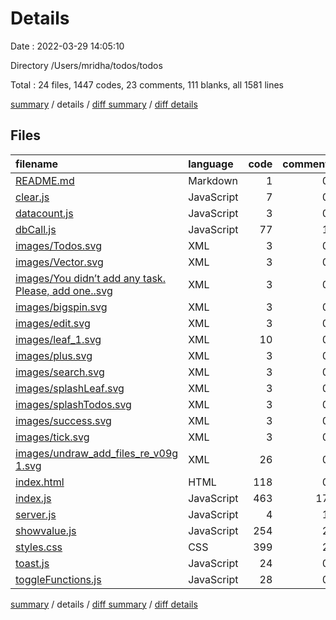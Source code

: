 # Details

Date : 2022-03-29 14:05:10

Directory /Users/mridha/todos/todos

Total : 24 files,  1447 codes, 23 comments, 111 blanks, all 1581 lines

[summary](results.md) / details / [diff summary](diff.md) / [diff details](diff-details.md)

## Files
| filename | language | code | comment | blank | total |
| :--- | :--- | ---: | ---: | ---: | ---: |
| [README.md](/README.md) | Markdown | 1 | 0 | 0 | 1 |
| [clear.js](/clear.js) | JavaScript | 7 | 0 | 1 | 8 |
| [datacount.js](/datacount.js) | JavaScript | 3 | 0 | 1 | 4 |
| [dbCall.js](/dbCall.js) | JavaScript | 77 | 1 | 4 | 82 |
| [images/Todos.svg](/images/Todos.svg) | XML | 3 | 0 | 1 | 4 |
| [images/Vector.svg](/images/Vector.svg) | XML | 3 | 0 | 1 | 4 |
| [images/You didn’t add any task. Please, add one..svg](/images/You%20didn%E2%80%99t%20add%20any%20task.%20Please,%20add%20one..svg) | XML | 3 | 0 | 1 | 4 |
| [images/bigspin.svg](/images/bigspin.svg) | XML | 3 | 0 | 1 | 4 |
| [images/edit.svg](/images/edit.svg) | XML | 3 | 0 | 1 | 4 |
| [images/leaf_1.svg](/images/leaf_1.svg) | XML | 10 | 0 | 1 | 11 |
| [images/plus.svg](/images/plus.svg) | XML | 3 | 0 | 1 | 4 |
| [images/search.svg](/images/search.svg) | XML | 3 | 0 | 1 | 4 |
| [images/splashLeaf.svg](/images/splashLeaf.svg) | XML | 3 | 0 | 1 | 4 |
| [images/splashTodos.svg](/images/splashTodos.svg) | XML | 3 | 0 | 1 | 4 |
| [images/success.svg](/images/success.svg) | XML | 3 | 0 | 1 | 4 |
| [images/tick.svg](/images/tick.svg) | XML | 3 | 0 | 1 | 4 |
| [images/undraw_add_files_re_v09g 1.svg](/images/undraw_add_files_re_v09g%201.svg) | XML | 26 | 0 | 1 | 27 |
| [index.html](/index.html) | HTML | 118 | 0 | 15 | 133 |
| [index.js](/index.js) | JavaScript | 463 | 17 | 40 | 520 |
| [server.js](/server.js) | JavaScript | 4 | 1 | 2 | 7 |
| [showvalue.js](/showvalue.js) | JavaScript | 254 | 2 | 19 | 275 |
| [styles.css](/styles.css) | CSS | 399 | 2 | 12 | 413 |
| [toast.js](/toast.js) | JavaScript | 24 | 0 | 2 | 26 |
| [toggleFunctions.js](/toggleFunctions.js) | JavaScript | 28 | 0 | 2 | 30 |

[summary](results.md) / details / [diff summary](diff.md) / [diff details](diff-details.md)
